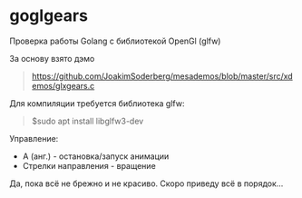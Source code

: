 # goglgears

Проверка работы Golang с библиотекой OpenGl (glfw)

За основу взято дэмо
>https://github.com/JoakimSoderberg/mesademos/blob/master/src/xdemos/glxgears.c

Для компиляции требуется библиотека glfw:
>$sudo apt install libglfw3-dev

Управление:
-   A (анг.) - остановка/запуск анимации
-   Стрелки направления - вращение

Да, пока всё не брежно и не красиво. Скоро приведу всё в порядок...    
